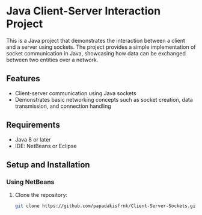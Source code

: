 # Java Client-Server Interaction Project

This is a Java project that demonstrates the interaction between a client and a server using sockets. The project provides a simple implementation of socket communication in Java, showcasing how data can be exchanged between two entities over a network.

## Features
- Client-server communication using Java sockets
- Demonstrates basic networking concepts such as socket creation, data transmission, and connection handling

## Requirements
- Java 8 or later
- IDE: NetBeans or Eclipse

## Setup and Installation

### Using NetBeans
1. Clone the repository:
   ```bash
   git clone https://github.com/papadakisfrnk/Client-Server-Sockets.git
